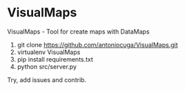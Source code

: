 VisualMaps
==========

VisualMaps - Tool for create maps with DataMaps

1. git clone https://github.com/antoniocuga/VisualMaps.git
2. virtualenv VisualMaps
3. pip install requirements.txt
4. python src/server.py 

Try, add issues and contrib. 

